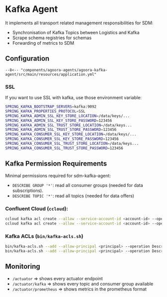 # Kafka Agent

It implements all transport related management responsibilities for SDM:

- Synchronisation of Kafka Topics between Logistics and Kafka
- Scrape schema registries for schemas
- Forwarding of metrics to SDM

## Configuration

```
--8<-- "components/agoora-agents/agoora-kafka-agent/src/main/resources/application.yml"
```

### SSL

If you want to use SSL with kafka, use those environment variable:

```bash
SPRING_KAFKA_BOOTSTRAP_SERVERS=kafka:9092
SPRING_KAFKA_PROPERTIES_PROTOCOL=SSL
SPRING_KAFKA_ADMIN_SSL_KEY_STORE_LOCATION=/data/keys/...
SPRING_KAFKA_ADMIN_SSL_KEY_STORE_PASSWORD=123456
SPRING_KAFKA_ADMIN_SSL_TRUST_STORE_LOCATION=/data/keys...
SPRING_KAFKA_ADMIN_SSL_TRUST_STORE_PASSWORD=123456
SPRING_KAFKA_CONSUMER_SSL_KEY_STORE_LOCATION=/data/keys/...
SPRING_KAFKA_CONSUMER_SSL_KEY_STORE_PASSWORD=123456
SPRING_KAFKA_CONSUMER_SSL_TRUST_STORE_LOCATION=/data/keys...
SPRING_KAFKA_CONSUMER_SSL_TRUST_STORE_PASSWORD=123456
```

## Kafka Permission Requirements

Minimal permissions required for sdm-kafka-agent:

- `DESCRIBE GROUP '*'`: read all consumer groups (needed for data subscriptions).
- `DESCRIBE TOPIC '*'`: read all topics (needed for data offers)

### Confluent Cloud (`ccloud`):

```bash
ccloud kafka acl create --allow --service-account-id <account-id> --operation describe --topic '*'
ccloud kafka acl create --allow --service-account-id <account-id> --operation describe --consumer-group '*'
```

### Kafka ACLs (`bin/kafka-acls.sh`)

```bash
bin/kafka-acls.sh --add --allow-principal <principal> --operation Describe --topic '*'
bin/kafka-acls.sh --add --allow-principal <principal> --operation Describe --group '*'
```

## Monitoring

 * `/actuator` => shows every actuator endpoint
 * `/actuator/kafka` => shows every topic and consumer group available
 * `/actuator/prometheus` => shows metrics in the prometheus format
